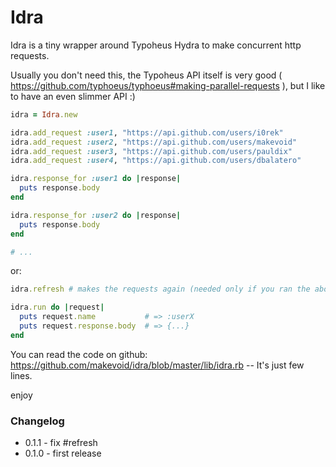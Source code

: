# Idra

Idra is a tiny wrapper around Typoheus Hydra to make concurrent http requests.

Usually you don't need this, the Typoheus API itself is very good ( https://github.com/typhoeus/typhoeus#making-parallel-requests ), but I like to have an even slimmer API :)


```rb
idra = Idra.new

idra.add_request :user1, "https://api.github.com/users/i0rek"
idra.add_request :user2, "https://api.github.com/users/makevoid"
idra.add_request :user3, "https://api.github.com/users/pauldix"
idra.add_request :user4, "https://api.github.com/users/dbalatero"

idra.response_for :user1 do |response|
  puts response.body
end

idra.response_for :user2 do |response|
  puts response.body
end

# ...
```

or:

```rb
idra.refresh # makes the requests again (needed only if you ran the above)

idra.run do |request|
  puts request.name           # => :userX
  puts request.response.body  # => {...}
end
```


You can read the code on github: <https://github.com/makevoid/idra/blob/master/lib/idra.rb> -- It's just few lines.

enjoy


### Changelog

- 0.1.1 - fix #refresh
- 0.1.0 - first release
